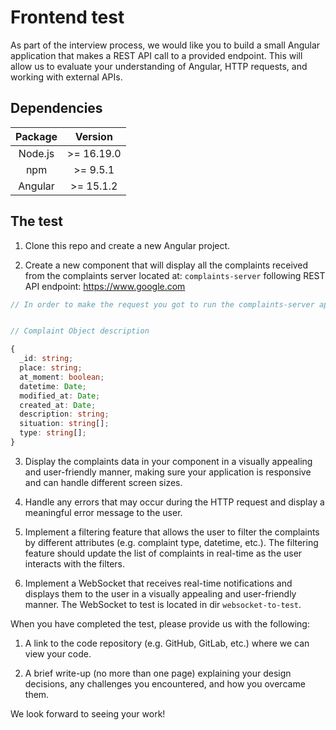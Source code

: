 # Frontend test
As part of the interview process, we would like you to build a small Angular application that makes a REST API call to a provided endpoint. This will allow us to evaluate your understanding of Angular, HTTP requests, and working with external APIs.

## Dependencies
|  Package   |  Version  |
| :--------: | :-------: |
|   Node.js   |  >= 16.19.0 |
|    npm | >= 9.5.1
|   Angular   | >= 15.1.2 |

## The test

1. Clone this repo and create a new Angular project.

2. Create a new component that will display all the complaints received from the complaints server located at: ``complaints-server`` following REST API endpoint: https://www.google.com


```typescript
// In order to make the request you got to run the complaints-server app at


// Complaint Object description

{
  _id: string;
  place: string;
  at_moment: boolean;
  datetime: Date;
  modified_at: Date;
  created_at: Date;
  description: string;
  situation: string[];
  type: string[];
}
```


3. Display the complaints data in your component in a visually appealing and user-friendly manner, making sure your application is responsive and can handle different screen sizes.

4. Handle any errors that may occur during the HTTP request and display a meaningful error message to the user.

5. Implement a filtering feature that allows the user to filter the complaints by different attributes (e.g. complaint type, datetime, etc.). The filtering feature should update the list of complaints in real-time as the user interacts with the filters.

6. Implement a WebSocket that receives real-time notifications and displays them to the user in a visually appealing and user-friendly manner. The WebSocket to test is located in dir ``websocket-to-test``.

When you have completed the test, please provide us with the following:

1. A link to the code repository (e.g. GitHub, GitLab, etc.) where we can view your code.

2. A brief write-up (no more than one page) explaining your design decisions, any challenges you encountered, and how you overcame them.

We look forward to seeing your work!
